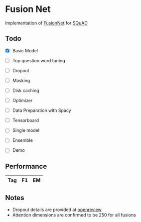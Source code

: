 Fusion Net
==========


Implementation of [FusionNet](https://openreview.net/forum?id=BJIgi_eCZ) for [SQuAD](https://rajpurkar.github.io/SQuAD-explorer/)


Todo
----

- [x] Basic Model
- [ ] Top question word tuning
- [ ] Dropout
- [ ] Masking
- [ ] Disk caching
- [ ] Optimizer
- [ ] Data Preparation with Spacy
- [ ] Tensorboard
- [ ] Single model
- [ ] Ensemble
- [ ] Demo


Performance
-----------

Tag    |   F1  |   EM
-------|-------|----------



Notes
-----

- Dropout details are provided at [openreview](https://openreview.net/forum?id=BJIgi_eCZ&noteId=SJftaCpyM)
- Attention dimensions are confirmed to be 250 for all fusions

